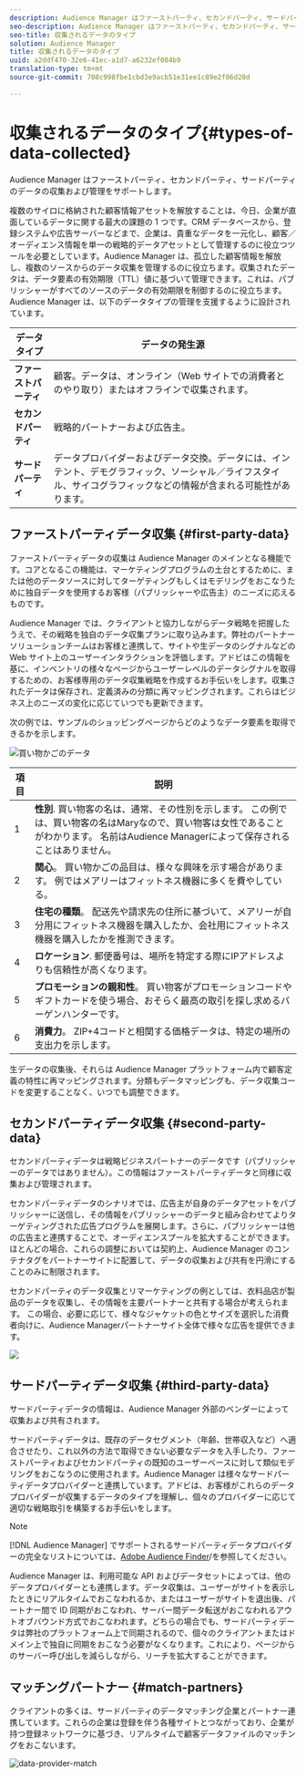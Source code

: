 ```yaml
---
description: Audience Manager はファーストパーティ、セカンドパーティ、サードパーティのデータの収集および管理をサポートします。
seo-description: Audience Manager はファーストパーティ、セカンドパーティ、サードパーティのデータの収集および管理をサポートします。
seo-title: 収集されるデータのタイプ
solution: Audience Manager
title: 収集されるデータのタイプ
uuid: a2ddf470-32e6-41ec-a1d7-a6232ef084b9
translation-type: tm+mt
source-git-commit: 708c998fbe1cbd3e9acb51e31ee1c89e2f06d28d

---
```



# 収集されるデータのタイプ{#types-of-data-collected}

Audience Manager はファーストパーティ、セカンドパーティ、サードパーティのデータの収集および管理をサポートします。

複数のサイロに格納された顧客情報アセットを解放することは、今日、企業が直面しているデータに関する最大の課題の 1 つです。CRM データベースから、登録システムや広告サーバーなどまで、企業は、貴重なデータを一元化し、顧客／オーディエンス情報を単一の戦略的データアセットとして管理するのに役立つツールを必要としています。Audience Manager は、孤立した顧客情報を解放し、複数のソースからのデータ収集を管理するのに役立ちます。収集されたデータは、データ要素の有効期限（TTL）値に基づいて管理できます。これは、パブリッシャーがすべてのソースのデータの有効期限を制御するのに役立ちます。Audience Manager は、以下のデータタイプの管理を支援するように設計されています。

| データタイプ | データの発生源 |
|---|---|
| **ファーストパーティ** | 顧客。データは、オンライン（Web サイトでの消費者とのやり取り）またはオフラインで収集されます。 |
| **セカンドパーティ** | 戦略的パートナーおよび広告主。 |
| **サードパーティ** | データプロバイダーおよびデータ交換。データには、インテント、デモグラフィック、ソーシャル／ライフスタイル、サイコグラフィックなどの情報が含まれる可能性があります。 |

## ファーストパーティデータ収集 {#first-party-data}

ファーストパーティデータの収集は Audience Manager のメインとなる機能です。コアとなるこの機能は、マーケティングプログラムの土台とするために、または他のデータソースに対してターゲティングもしくはモデリングをおこなうために独自データを使用するお客様（パブリッシャーや広告主）のニーズに応えるものです。

<!-- 

c_1st_party_data.xml

 -->

Audience Manager では、クライアントと協力しながらデータ戦略を把握したうえで、その戦略を独自のデータ収集プランに取り込みます。弊社のパートナーソリューションチームはお客様と連携して、サイトや生データのシグナルなどの Web サイト上のユーザーインタラクションを評価します。アドビはこの情報を基に、インベントリの様々なページからユーザーレベルのデータシグナルを取得するための、お客様専用のデータ収集戦略を作成するお手伝いをします。収集されたデータは保存され、定義済みの分類に再マッピングされます。これらはビジネス上のニーズの変化に応じていつでも更新できます。

次の例では、サンプルのショッピングページからどのようなデータ要素を取得できるかを示します。

![買い物かごのデータ](assets/shopping-cart-data.png)

| 項目 | 説明 |
|---|---|
| 1 | **性別**. 買い物客の名は、通常、その性別を示します。 この例では、買い物客の名はMaryなので、買い物客は女性であることがわかります。 名前はAudience Managerによって保存されることはありません。 |
| 2 | **関心**。 買い物かごの品目は、様々な興味を示す場合があります。 例ではメアリーはフィットネス機器に多くを費やしている。 |
| 3 | **住宅の種類**。 配送先や請求先の住所に基づいて、メアリーが自分用にフィットネス機器を購入したか、会社用にフィットネス機器を購入したかを推測できます。 |
| 4 | **ロケーション**. 郵便番号は、場所を特定する際にIPアドレスよりも信頼性が高くなります。 |
| 5 | **プロモーションの親和性**。 買い物客がプロモーションコードやギフトカードを使う場合、おそらく最高の取引を探し求めるバーゲンハンターです。 |
| 6 | **消費力**。 ZIP+4コードと相関する価格データは、特定の場所の支出力を示します。 |

生データの収集後、それらは Audience Manager プラットフォーム内で顧客定義の特性に再マッピングされます。分類もデータマッピングも、データ収集コードを変更することなく、いつでも調整できます。

## セカンドパーティデータ収集 {#second-party-data}

セカンドパーティデータは戦略ビジネスパートナーのデータです（パブリッシャーのデータではありません）。この情報はファーストパーティデータと同様に収集および管理されます。

<!-- 

c_2nd_party_data.xml

 -->

セカンドパーティデータのシナリオでは、広告主が自身のデータアセットをパブリッシャーに送信し、その情報をパブリッシャーのデータと組み合わせてよりターゲティングされた広告プログラムを展開します。さらに、パブリッシャーは他の広告主と連携することで、オーディエンスプールを拡大することができます。ほとんどの場合、これらの調整においては契約上、Audience Manager のコンテナタグをパートナーサイトに配置して、データの収集および共有を円滑にすることのみに制限されます。

セカンドパーティのデータ収集とリマーケティングの例としては、衣料品店が製品のデータを収集し、その情報を主要パートナーと共有する場合が考えられます。 この場合、必要に応じて、様々なジャケットの色とサイズを選択した消費者向けに、Audience Managerパートナーサイト全体で様々な広告を提供できます。

![](assets/shopping-cart-traits.png)

## サードパーティデータ収集 {#third-party-data}

サードパーティデータの情報は、Audience Manager 外部のベンダーによって収集および共有されます。

<!-- 

c_3rd_party_data.xml

 -->

サードパーティデータは、既存のデータセグメント（年齢、世帯収入など）へ適合させたり、これ以外の方法で取得できない必要なデータを入手したり、ファーストパーティおよびセカンドパーティの既知のユーザーベースに対して類似モデリングをおこなうのに使用されます。Audience Manager は様々なサードパーティデータプロバイダーと連携しています。アドビは、お客様がこれらのデータプロバイダーが収集するデータのタイプを理解し、個々のプロバイダーに応じて適切な戦略取引を構築するお手伝いをします。

>[!NOTE]
>
>[!DNL Audience Manager] でサポートされるサードパーティデータプロバイダーの完全なリストについては、[Adobe Audience Finder](https://www.adobe-audience-finder.com/)/を参照してください。

Audience Manager は、利用可能な API およびデータセットによっては、他のデータプロバイダーとも連携します。データ収集は、ユーザーがサイトを表示したときにリアルタイムでおこなわれるか、またはユーザーがサイトを退出後、パートナー間で ID 同期がおこなわれ、サーバー間データ転送がおこなわれるアウトオブバウンド方式でおこなわれます。どちらの場合でも、サードパーティデータは弊社のプラットフォーム上で同期されるので、個々のクライアントまたはドメイン上で独自に同期をおこなう必要がなくなります。これにより、ページからのサーバー呼び出しを減らしながら、リーチを拡大することができます。

## マッチングパートナー {#match-partners}

クライアントの多くは、サードパーティのデータマッチング企業とパートナー連携しています。これらの企業は登録を伴う各種サイトとつながっており、企業が持つ登録ネットワークに基づき、リアルタイムで顧客データファイルのマッチングをおこないます。

![data-provider-match](assets/data-provider-match.png)
